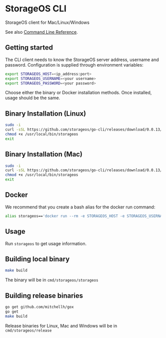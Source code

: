 # StorageOS CLI

StorageOS client for Mac/Linux/Windows

See also [Command Line Reference](http://docs.storageos.com/docs/reference/cli/).

## Getting started

The CLI client needs to know the StorageOS server address, username and password. Configuration is supplied through
environment variables:

```bash
export STORAGEOS_HOST=<ip_address:port>
export STORAGEOS_USERNAME=<your username>
export STORAGEOS_PASSWORD=<your password>
```

Choose either the binary or Docker installation methods.  Once installed, usage should be the same. 

## Binary Installation (Linux)

```bash
sudo -i
curl -sSL https://github.com/storageos/go-cli/releases/download/0.0.13/storageos_linux_amd64 > /usr/local/bin/storageos
chmod +x /usr/local/bin/storageos
exit
```

## Binary Installation (Mac)

```bash
sudo -i
curl -sSL https://github.com/storageos/go-cli/releases/download/0.0.13/storageos_darwin_amd64 > /usr/local/bin/storageos
chmod +x /usr/local/bin/storageos
exit
```

## Docker

We recommend that you create a bash alias for the docker run command:

```bash
alias storageos=='docker run --rm -e STORAGEOS_HOST -e STORAGEOS_USERNAME -e STORAGEOS_PASSWORD storageos/cli'
```

## Usage

Run `storageos` to get usage information.

## Building local binary

```bash
make build
```

The binary will be in `cmd/storageos/storageos`

## Building release binaries

```bash
go get github.com/mitchellh/gox
go get
make build
```

Release binaries for Linux, Mac and Windows will be in `cmd/storageos/release`
